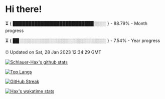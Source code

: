 # Hi there!

⏳ { ██████████████████████████░░░░ } - 88.79% - Month progress

⏳ { ██░░░░░░░░░░░░░░░░░░░░░░░░░░░░ } - 7.54% - Year progress

⏰ Updated on Sat, 28 Jan 2023 12:34:29 GMT


[![Schlauer-Hax's github stats](https://github-readme-stats.vercel.app/api?username=Schlauer-Hax&show_icons=true&theme=dark&count_private=true)](https://github.com/Schlauer-Hax)


[![Top Langs](https://github-readme-stats.vercel.app/api/top-langs/?username=Schlauer-Hax&layout=compact&theme=dark)](https://github.com/Schlauer-Hax?tab=repositories)

[![GitHub Streak](https://streak-stats.demolab.com?user=Schlauer-Hax&theme=dark)](https://git.io/streak-stats)

[![Hax's wakatime stats](https://github-readme-stats.vercel.app/api/wakatime?username=Hax&theme=dark)](https://wakatime.com/@Hax)

